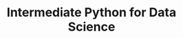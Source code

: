 ---
title: "Intermediate Python for Data Science"
institution: Datacamp
image: "/images/education/datacamp.png"
dateCompleted: "2018-10-01"
---